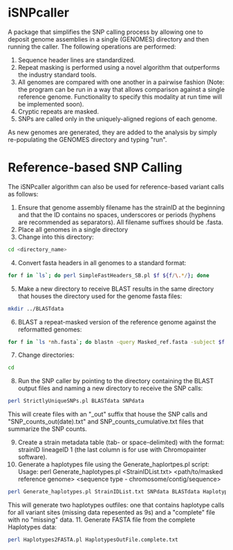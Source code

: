 # iSNPcaller
A package that simplifies the SNP calling process by allowing one to deposit genome assemblies in a single (GENOMES) directory and then running the caller. The following operations are performed:
1. Sequence header lines are standardized.
2. Repeat masking is performed using a novel algorithm that outperforms the industry standard tools.
3. All genomes are compared with one another in a pairwise fashion (Note: the program can be run in a way that allows comparison against a single reference genome. Functionality to specify this modality at run time will be implemented soon).
4. Cryptic repeats are masked.
5. SNPs are called only in the uniquely-aligned regions of each genome.

As new genomes are generated, they are added to the analysis by simply re-populating the GENOMES directory and typing "run". 

# Reference-based SNP Calling
The iSNPcaller algorithm can also be used for reference-based variant calls as follows:

1. Ensure that genome assembly filename has the strainID at the beginning and that the ID contains no spaces, underscores or periods (hyphens are recommended as separators). All filename suffixes should be .fasta.
2. Place all genomes in a single directory
3. Change into this directory:
```bash
cd <directory_name>
```
4. Convert fasta headers in all genomes to a standard format:
```bash
for f in `ls`; do perl SimpleFastHeaders_SB.pl $f ${f/\.*/}; done
```
5. Make a new directory to receive BLAST results in the same directory that houses the directory used for the genome fasta files:
```bash
mkdir ../BLASTdata
```
6. BLAST a repeat-masked version of the reference genome against the reformatted genomes:
```bash
for f in `ls *nh.fasta`; do blastn -query Masked_ref.fasta -subject $f -evalue 1e-20 -max_target_seqs 20000 -outfmt '6 qseqid sseqid qstart qend sstart send btop' > ../BLASTdata/Masked-ref.${f/_*/}.BLAST; done
```
7. Change directories:
```bash
cd
```
8. Run the SNP caller by pointing to the directory containing the BLAST output files and naming a new directory to receive the SNP calls:
```bash
perl StrictlyUniqueSNPs.pl BLASTdata SNPdata
```
This will create files with an "_out" suffix that house the SNP calls and "SNP_counts_out(date).txt" and SNP_counts_cumulative.txt files that summarize the SNP counts.

9. Create a strain metadata table (tab- or space-delimited) with the format: strainID lineageID 1 (the last column is for use with Chromopainter software).
10. Generate a haplotypes file using the Generate_haplortpes.pl script:
Usage: perl Generate_haplotypes.pl <StrainIDList.txt> <SNP directory> <BLAST directory> <Haplotypes outfile> <path/to/masked reference genome> <sequence type - chromosome/contig/sequence>
```bash
perl Generate_haplotypes.pl StrainIDList.txt SNPdata BLASTdata HaplotypesOutfile.txt Masked_ref.fasta contig
```
This will generate two haplotypes outfiles: one that contains haplotype calls for all variant sites (missing data repesented as 9s) and a "complete" file with no "missing" data.
11. Generate FASTA file from the complete Haplotypes data:
```bash
perl Haplotypes2FASTA.pl HaplotypesOutFile.complete.txt
```
 
